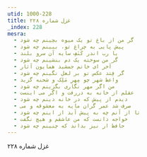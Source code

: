 ```yaml
---
utid: 1000-228
title: غزل شماره ۲۲۸
_index: 228
mesra:
  - گر من از باغ تو یک میوه بچینم چه شود
  - پیش پایی به چراغ تو، ببینم چه شود
  - یا رب اندر کَنَفِ سایه آن سرو بلند
  - گر من سوخته یک دم بنشینم چه شود
  - آخر ای خاتم جمشید همایون آثار
  - گر فِتد عکس تو بر لعل نگینم چه شود
  - واعظ شهر چو مِهرِ مَلِک و شحنه گزید
  - من اگر مهر نگاری بگزینم چه شود
  - عقلم از خانه به دررفت و اگر می اینست
  - دیدم از پیش که در خانه دینم چه شود
  - صرف شد عمر گران مایه به معشوقه و می
  - تا از آنم چه به پیش آید از اینم چه شود
  - خواجه دانست که من عاشقم و هیچ نگفت
  - حافظ ار نیز بداند که چنینم چه شود
---
```

غزل شماره ۲۲۸
